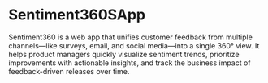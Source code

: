 # Sentiment360SApp
Sentiment360 is a web app that unifies customer feedback from multiple channels—like surveys, email, and social media—into a single 360° view. It helps product managers quickly visualize sentiment trends, prioritize improvements with actionable insights, and track the business impact of feedback-driven releases over time.

